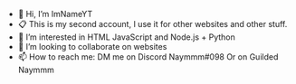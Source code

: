 - 👋 Hi, I’m ImNameYT
- 📋 This is my second account, I use it for other websites and other stuff.
- 👀 I’m interested in HTML JavaScript and Node.js + Python
- 💞️ I’m looking to collaborate on websites
- 📫 How to reach me: DM me on Discord Naymmm#098 Or on Guilded Naymmm

